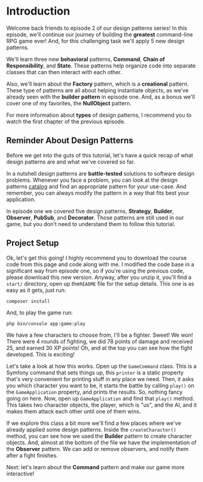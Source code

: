 # Introduction

Welcome back friends to episode 2 of our design patterns series! In this episode,
we'll continue our journey of building the **greatest** command-line RPG game ever!
And, for this challenging task we'll apply 5 new design patterns. 

We'll learn three new **behavioral** patterns, **Command**, **Chain of Responsibility**,
and **State**. These patterns help organize code into separate classes that can 
then interact with each other.

Also, we'll learn about the **Factory** pattern, which is a **creational** pattern.
These type of patterns are all about helping instantiate objects, as we've already 
seen with the **builder pattern** in episode one. And, as a bonus we'll cover 
one of my favorites, the **NullObject** pattern.

For more information about **types** of design patterns, I recommend you to watch
the first chapter of the previous episode.

## Reminder About Design Patterns

Before we get into the guts of this tutorial, let's have a quick recap of what
design patterns are and what we've covered so far.

In a nutshell design patterns are **battle-tested** solutions to software design problems.
Whenever you face a problem, you can look at the design patterns [catalog](https://java-design-patterns.com/patterns/) 
and find an appropriate pattern for your use-case. And remember, you can always
modify the pattern in a way that fits best your application.

In episode one we covered five design patterns, **Strategy**, **Builder**, **Observer**,
**PubSub**, and **Decorator**. Those patterns are still used in our game, but you
don't need to understand them to follow this tutorial.

## Project Setup

Ok, let's get this going! I highly recommend you to download the course code from this page and
code along with me. I modified the code base in a significant way from episode one,
so if you're using the previous code, please download this new version. Anyway, after you unzip it, 
you'll find a `start/` directory, open up the`README` file for the setup details. 
This one is as easy as it gets, just run:

```terminal
composer install
```

And, to play the game run:

```terminal
php bin/console app:game:play
```

We have a few characters to choose from, I'll be a fighter. Sweet! We won!
There were 4 rounds of fighting, we did 78 points of damage and received 25, and
earned 30 XP points! Oh, and at the top you can see how the fight developed. This
is exciting!

Let's take a look at how this works. Open up the `GameCommand` class. This is a Symfony command
that sets things up, this `printer` is a static property that's very convenient for printing stuff
in any place we need. Then, it asks you which character you want to be, it starts the battle by
calling `play()` on the `GameApplication` property, and prints the results. So, nothing fancy
going on here. Now, open up `GameApplication` and find that `play()` method. This takes two 
character objects, the player, which is "us", and the AI, and it makes them attack each 
other until one of them wins. 

If we explore this class a bit more we'll find a few places where we've already applied
some design patterns. Inside the `createCharacter()` method, you can see how we 
used the **Builder** pattern to create character objects. And, almost at the bottom of the file
we have the implementation of the **Observer** pattern. We can add or remove observers, and
notify them after a fight finishes.

Next: let's learn about the **Command** pattern and make our game more interactive!

